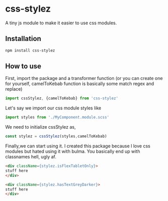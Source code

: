 # css-stylez

A tiny js module to make it easier to use css modules.

## Installation

```bash
npm install css-stylez
```

## How to use

First, import the package and a transformer function (or you can create one for yourself, camelToKebab function is basically some match regex and replace)

```js
import cssStylez, {camelToKebab} from 'css-stylez'
```

Let's say we import our css module styles like

```js
import styles from './MyComponent.module.scss'
```

We need to initialize cssStylez as,

```js
const stylez = cssStylez(styles,camelToKebab)
```

Finally,we can start using it. I created this package because I love css modules but hated using it with bulma. You basically end up with classnames hell, ugly af.

```html
<div className={stylez.isFlexTabletOnly}>
stuff here
</div>

<div className={stylez.hasTextGreyDarker}>
stuff here
</div>
```
